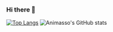 
### Hi there 👋
[![Top Langs](https://github-readme-stats.vercel.app/api/top-langs/?username=Animasso&layout=compact)](https://github.com/Animasso/github-readme-stats)
![Animasso's GitHub stats](https://github-readme-stats.vercel.app/api?username=Animasso&show_icons=true&theme=tokyonight)

<!--
**Animasso/Animasso** is a ✨ _special_ ✨ repository because its `README.md` (this file) appears on your GitHub profile.

Here are some ideas to get you started:

- 🔭 I’m currently working on ...
- 🌱 I’m currently learning ...
- 👯 I’m looking to collaborate on ...
- 🤔 I’m looking for help with ...
- 💬 Ask me about ...
- 📫 How to reach me: ...
- 😄 Pronouns: ...
- ⚡ Fun fact: ...
-->
